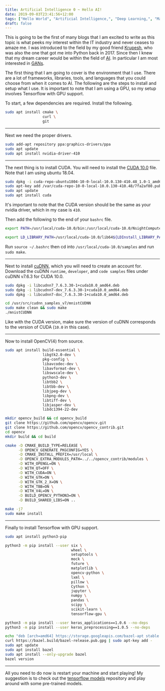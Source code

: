 ```yaml
---
title: Artificial Intelligence 0 ~ Hello AI!
date: 2019-09-03T23:41:56+12:00
tags: ["Hello World", "Artificial Intelligence,", "Deep Learning,", "Machine Learning,", "Linux,", "Open Source"]
draft: false
---
```


This is going to be the first of many blogs that I am excited to write as this topic is what peeks my interest within the IT industry and never ceases to amaze me. I was introduced to the field by my good friend [Krupesh](https://github.com/KrupeshD), who was also the one that got me into Python back in 2017. Since then I knew that my dream career would be within the field of [AI](https://blogs.nvidia.com/blog/2016/07/29/whats-difference-artificial-intelligence-machine-learning-deep-learning-ai/). In particular I am most interested in [GANs](https://en.wikipedia.org/wiki/Generative_adversarial_network).

The first thing that I am going to cover is the environment that I use. There are a lot of frameworks, libraries, tools, and languages that you could choose from when it comes to AI. The following are the steps to install and setup what I use. It is important to note that I am using a GPU, so my setup involves Tensorflow with GPU support.

To start, a few dependencies are required. Install the following.

```Bash
sudo apt install cmake \
                 curl \
                 git
```

---

Next we need the proper drivers. 

```Bash
sudo add-apt repository ppa:graphics-drivers/ppa
sudo apt update
sudo apt install nvidia-driver-410
```

---

The next thing is to install CUDA. You will need to install the [CUDA 10.0](https://developer.nvidia.com/cuda-10.0-download-archive?target_os=Linux&target_arch=x86_64&target_distro=Ubuntu&target_version=1804&target_type=deblocal) file. Note that I am using ubuntu 18.04.

```Bash
sudo dpkg -i cuda-repo-ubuntu1804-10-0-local-10.0.130-410.48_1.0-1_amd64.deb
sudo apt-key add /var/cuda-repo-10-0-local-10.0.130-410.48/7fa2af80.pub
sudo apt update
sudo apt install cuda
```

It's important to note that the CUDA version should be the same as your nvidia driver, which in my case is `410`.

Then add the following to the end of your `bashrc` file.

```Bash
export PATH=/usr/local/cuda-10.0/bin:/usr/local/cuda-10.0/NsightCompute-1.0${PATH:+:${PATH}}

export LD_LIBRARY_PATH=/usr/local/cuda-10.0/lib64${LDInstall_LIBRARY_PATH:+:${LD_LIBRARY_PATH}}
```

Run `source ~/.bashrc` then cd into `/usr/local/cuda-10.0/samples` and run `sudo make`.

---

Next to install [cuDNN](https://developer.nvidia.com/rdp/cudnn-download), which you will need to create an account for. Download the cuDNN `runtime`, `developer`, and `code samples` files under cuDNN v7.6.3 for CUDA 10.0.

```Bash
sudo dpkg -i libcudnn7_7.6.3.30-1+cuda10.0_amd64.deb
sudo dpkg -i libcudnn7-dev_7.6.3.30-1+cuda10.0_amd64.deb
sudo dpkg -i libcudnn7-doc_7.6.3.30-1+cuda10.0_amd64.deb

cd /usr/src/cudnn_samples_v7/mnistCUDNN
sudo make clean && sudo make
./mnistCUDNN
```

Like with the CUDA version, make sure the version of cuDNN corresponds to the version of CUDA (`10.0` in this case).

---

Now to install OpenCV(4) from source.

```Bash
sudo apt install build-essential \
                 libgtk2.0-dev \
                 pkg-config \
                 libavcodec-dev \
                 libavformat-dev \
                 libswscale-dev \
                 python3-dev \
                 libtbb2 \
                 libtbb-dev \
                 libjpeg-dev \
                 libpng-dev \
                 libtiff-dev \
                 libjasper-dev \
                 libdc1394-22-dev

mkdir opencv_build && cd opencv_build
git clone https://github.com/opencv/opencv.git
git clone https://github.com/opencv/opencv_contrib.git
cd opencv
mkdir build && cd build

cmake -D CMAKE_BUILD_TYPE=RELEASE \
      -D OPENCV_GENERATE_PKGCONFIG=YES \
      -D CMAKE_INSTALL_PREFIX=/usr/local \
      -D OPENCV_EXTRA_MODULES_PATH=../../opencv_contrib/modules \
      -D WITH_OPENGL=ON \
      -D WITH_QT=OFF \
      -D WITH_CUDA=ON \
      -D WITH_GTK=ON \
      -D WITH_GTK_2_X=ON \
      -D WITH_TBB=ON \
      -D WITH_V4L=ON \
      -D BUILD_OPENCV_PYTHON3=ON \
      -D BUILD_SHARED_LIBS=ON ..

make -j7
sudo make install
```

---

Finally to install Tensorflow with GPU support.

```Bash
sudo apt install python3-pip

python3 -m pip install --user six \
                              wheel \
                              setuptools \
                              mock \
                              future \
                              matplotlib \
                              opencv-python \
                              lxml \
                              pillow \
                              Cython \
                              jupyter \
                              numpy \
                              pandas \
                              scipy \
                              scikit-learn \
                              tensorflow-gpu \

python3 -m pip install --user keras_applications==1.0.6 --no-deps
python3 -m pip install --user keras_preprocessing==1.0.5 --no-deps

echo "deb [arch=amd64] https://storage.googleapis.com/bazel-apt stable jdk1.8" | sudo tee /etc/apt/sources.list.d/bazel.list
curl https://bazel.build/bazel-release.pub.gpg | sudo apt-key add -
sudo apt update
sudo apt install bazel
sudo apt install --only-upgrade bazel
bazel version
```

---

All you need to do now is restart your machine and start playing! My suggestion is to check out the [tensorflow models](https://github.com/tensorflow/models) repository and play around with some pre-trained models.

